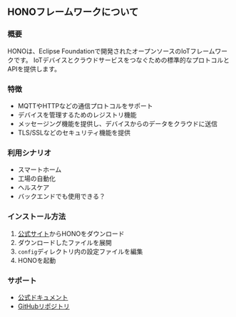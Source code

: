 ## HONOフレームワークについて

### 概要
HONOは、Eclipse Foundationで開発されたオープンソースのIoTフレームワークです。
IoTデバイスとクラウドサービスをつなぐための標準的なプロトコルとAPIを提供します。

### 特徴
- MQTTやHTTPなどの通信プロトコルをサポート
- デバイスを管理するためのレジストリ機能
- メッセージング機能を提供し、デバイスからのデータをクラウドに送信
- TLS/SSLなどのセキュリティ機能を提供

### 利用シナリオ
- スマートホーム
- 工場の自動化
- ヘルスケア
- バックエンドでも使用できる？

### インストール方法
1. [公式サイト](https://www.eclipse.org/hono/)からHONOをダウンロード
2. ダウンロードしたファイルを展開
3. `config`ディレクトリ内の設定ファイルを編集
4. HONOを起動

### サポート
- [公式ドキュメント](https://www.eclipse.org/hono/docs/)
- [GitHubリポジトリ](https://github.com/eclipse/hono)
